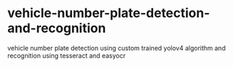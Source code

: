 # vehicle-number-plate-detection-and-recognition
vehicle number plate detection using custom trained yolov4 algorithm and recognition using tesseract and easyocr
